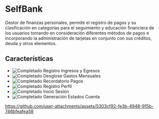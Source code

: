 # SelfBank

<p align="justify">

Gestor de finanzas personales, permite el registro de pagos y su clasificación en categorías para el seguimiento y educación financiera de los usuarios tomando en consideración diferentes métodos de pagos e incorporando la administración de tarjetas en conjunto con sus créditos, deuda y otros elementos.

</p>

## **Características**

- ![Completado](https://img.shields.io/badge/Completado-%231f2333?style=flat-square) Registro Ingresos y Egresos
- ![Completado](https://img.shields.io/badge/Completado-%231f2333?style=flat-square) Desglose Gastos Mensuales
- ![Completado](https://img.shields.io/badge/Completado-%231f2333?style=flat-square) Recordatorio Pagos
- ![Completado](https://img.shields.io/badge/Completado-%231f2333?style=flat-square) Registro Perfil
- ![Completado](https://img.shields.io/badge/Completado-%231f2333?style=flat-square) Inicio Sesión
- ![Completado](https://img.shields.io/badge/Completado-%231f2333?style=flat-square) Generación Estados Cuenta

https://github.com/user-attachments/assets/5303cf92-fe3b-4948-915b-746bfeafea58
